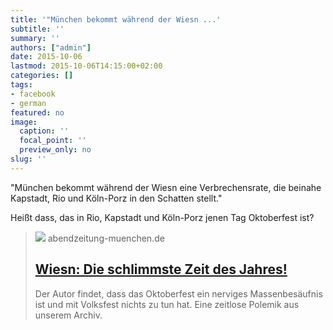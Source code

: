 ```yaml
---
title: '"München bekommt während der Wiesn ...'
subtitle: ''
summary: ''
authors: ["admin"]
date: 2015-10-06
lastmod: 2015-10-06T14:15:00+02:00
categories: []
tags:
- facebook
- german
featured: no
image:
  caption: ''
  focal_point: ''
  preview_only: no
slug: ''
---
```

"München bekommt während der Wiesn eine Verbrechensrate, die beinahe Kapstadt, Rio und Köln-Porz in den Schatten stellt."

Heißt dass, das in Rio, Kapstadt und Köln-Porz jenen Tag Oktoberfest ist?
> [![](https://static3.abendzeitung-muenchen.de/storage/image/2/2/5/8/918522_default_1vIVqV_17eEJb.jpg)](http://www.abendzeitung-muenchen.de/inhalt.az-polemik-wiesn-die-schlimmste-zeit-des-jahres.c6a7034e-72e9-4c45-8672-82827b25a755.html)
> abendzeitung-muenchen.de
> ## [Wiesn: Die schlimmste Zeit des Jahres!](http://www.abendzeitung-muenchen.de/inhalt.az-polemik-wiesn-die-schlimmste-zeit-des-jahres.c6a7034e-72e9-4c45-8672-82827b25a755.html)
>
>Der Autor findet, dass das Oktoberfest ein nerviges Massenbesäufnis ist und mit Volksfest nichts zu tun hat. Eine zeitlose Polemik aus unserem Archiv.


